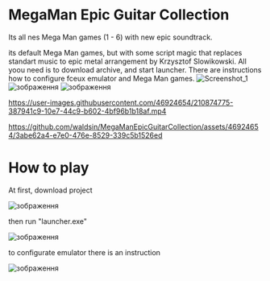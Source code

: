 # MegaMan Epic Guitar Collection
Its all nes Mega Man games (1 - 6) with new epic soundtrack.

its default Mega Man games, but with some script magic that replaces standart music to epic metal arrangement by Krzysztof Slowikowski.
All yoou need is to download archive, and start launcher. There are instructions how to configure fceux emulator and Mega Man games.
![Screenshot_1](https://github.com/waldsin/MegaManEpicGuitarCollection/assets/46924654/f1ae9135-afd0-4191-8354-251214b71f8f)
![зображення](https://user-images.githubusercontent.com/46924654/210871513-a088f1ef-32bc-439c-a710-526740e7ca0f.png)
![зображення](https://user-images.githubusercontent.com/46924654/211202523-726e8d41-4c82-48f4-b36a-68fdaf6a4d7d.png)

https://user-images.githubusercontent.com/46924654/210874775-387941c9-10e7-44c9-b602-4bf96b1b18af.mp4

https://github.com/waldsin/MegaManEpicGuitarCollection/assets/46924654/3abe62a4-e7e0-476e-8529-339c5b1526ed

# How to play
At first, download project

![зображення](https://github.com/waldsin/MegaManEpicGuitarCollection/assets/46924654/70daccdc-4d6b-418e-9ba6-30877610aefb)

then run "launcher.exe"

![зображення](https://github.com/waldsin/MegaManEpicGuitarCollection/assets/46924654/088dea21-3317-4cb3-a63c-68643ed07022)

to configurate emulator there is an instruction

![зображення](https://github.com/waldsin/MegaManEpicGuitarCollection/assets/46924654/1408bcba-2eae-4198-bdfc-684972e1d20d)


